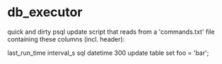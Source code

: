 # db_executor
quick and dirty psql update script that reads from a 'commands.txt' file containing these columns (incl. header):


last_run_time  interval_s  sql
datetime  300  update table set foo = 'bar';
